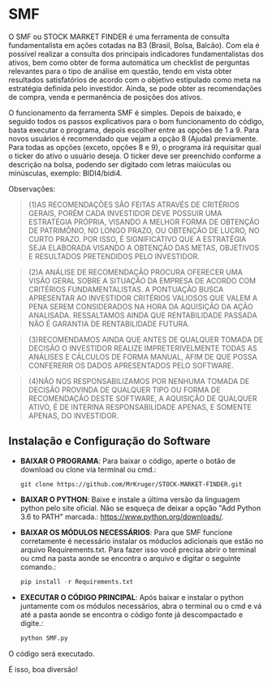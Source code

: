 # SMF

O SMF ou STOCK MARKET FINDER é uma ferramenta de consulta fundamentalista em ações cotadas na B3 (Brasil, Bolsa, Balcão). Com ela é possível realizar a consulta dos principais indicadores fundamentalistas dos ativos, bem como obter de forma automática um checklist de perguntas relevantes para o tipo de análise em questão, tendo em vista obter resultados satisfatórios de acordo com o objetivo estipulado como meta na estratégia definida pelo investidor. Ainda, se pode obter as recomendações de compra, venda e permanência de posições dos ativos. 

O funcionamento da ferramenta SMF é simples. Depois de baixado, e seguido todos os passos explicativos para o bom funcionamento do código, basta executar o programa, depois escolher entre as opções de 1 a 9. Para novos usuários é recomendado que vejam a opção 8 (Ajuda) previamente.
Para todas as opções (exceto, opções 8 e 9), o programa irá requisitar qual o ticker do ativo o usuário deseja. O ticker deve ser preenchido conforme a descrição na bolsa, podendo ser digitado com letras maiúculas ou minúsculas, exemplo: BIDI4/bidi4.

Observações:

>(1)AS RECOMENDAÇÕES SÃO FEITAS ATRAVÉS DE CRITÉRIOS GERAIS, PORÉM CADA INVESTIDOR DEVE POSSUIR UMA ESTRATÉGIA PRÓPRIA, VISANDO A MELHOR FORMA DE OBTENÇÃO DE PATRIMÔNIO, NO LONGO PRAZO, OU OBTENÇÃO DE LUCRO, NO CURTO PRAZO. POR ISSO, É SIGNIFICATIVO QUE A ESTRATÉGIA SEJA ELABORADA VISANDO A OBTENÇÃO DAS METAS, OBJETIVOS E RESULTADOS PRETENDIDOS PELO INVESTIDOR.

>(2)A ANÁLISE DE RECOMENDAÇÃO PROCURA OFERECER UMA VISÃO GERAL SOBRE A SITUAÇÃO DA EMPRESA DE ACORDO COM CRITÉRIOS FUNDAMENTALISTAS. 
A PONTUAÇÃO BUSCA APRESENTAR AO INVESTIDOR CRITÉRIOS VALIOSOS QUE VALEM A PENA SEREM CONSIDERADOS NA HORA DA AQUISIÇÃO DA AÇÃO ANALISADA. RESSALTAMOS AINDA QUE RENTABILIDADE PASSADA NÃO É GARANTIA DE RENTABILIDADE FUTURA.                                           

>(3)RECOMENDAMOS AINDA QUE ANTES DE QUALQUER TOMADA DE DECISÃO O INVESTIDOR REALIZE IMPRETERIVELMENTE TODAS AS ANÁLISES E CÁLCULOS DE FORMA MANUAL, AFIM DE QUE POSSA CONFERERIR OS DADOS APRESENTADOS PELO SOFTWARE.

>(4)NÃO NOS RESPONSABILIZAMOS POR NENHUMA TOMADA DE DECISÃO PROVINDA DE QUALQUER TIPO OU FORMA DE RECOMENDAÇÃO DESTE SOFTWARE, A AQUISIÇÃO DE QUALQUER ATIVO, É DE INTERINA RESPONSABILIDADE APENAS, E SOMENTE APENAS, DO INVESTIDOR.                                     

## Instalação e Configuração do Software

* **BAIXAR O PROGRAMA**: Para baixar o código, aperte o botão de download ou clone via terminal ou cmd.:

   ```git
   git clone https://github.com/MrKruger/STOCK-MARKET-FINDER.git
   ```

* **BAIXAR O PYTHON**: Baixe e instale a última versão da linguagem python pelo site oficial. Não se esqueça de deixar a opção "Add Python 3.6 to PATH" marcada.: https://www.python.org/downloads/.


* **BAIXAR OS MÓDULOS NECESSÁRIOS**: Para que SMF funcione corretamente é necessário instalar os móduclos adicionais que estão no arquivo Requirements.txt. Para fazer isso você precisa abrir o terminal ou cmd na pasta aonde se encontra o arquivo e digitar o seguinte comando.:

   ```py
   pip install -r Requirements.txt
   ```

* **EXECUTAR O CÓDIGO PRINCIPAL**: Após baixar e instalar o python juntamente com os módulos necessários, abra o terminal ou o cmd e vá até a pasta aonde se encontra o código fonte já descompactado e digite.:

   ```py 
   python SMF.py
   ```

O código será executado.

É isso, boa diversão!    
